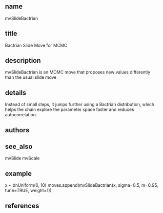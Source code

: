 ## name
mvSlideBactrian

## title
Bactrian Slide Move for MCMC 
## description
mvSlideBactrian is an MCMC move that proposes new values differently than the usual slide move
## details
Instead of small steps, it jumps further using a Bactrian distribution, which helps the chain explore the parameter space faster and reduces autocorrelation.
## authors
## see_also
mvSlide
mvScale
## example
x ~ dnUniform(0, 10)
moves.append(mvSlideBactrian(x, sigma=0.5, m=0.95, tune=TRUE, weight=1))
## references
